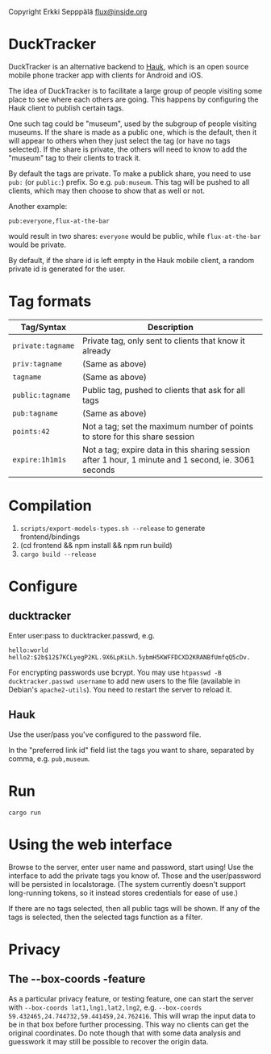 Copyright Erkki Sepppälä <flux@inside.org>

# DuckTracker

DuckTracker is an alternative backend to
[Hauk](https://github.com/bilde2910/Hauk), which is an open source
mobile phone tracker app with clients for Android and iOS.

The idea of DuckTracker is to facilitate a large group of people
visiting some place to see where each others are going. This happens
by configuring the Hauk client to publish certain tags.

One such tag could be "museum", used by the subgroup of people
visiting museums. If the share is made as a public one, which is the
default, then it will appear to others when they just select the tag
(or have no tags selected).  If the share is private, the others will
need to know to add the "museum" tag to their clients to track it.

By default the tags are private. To make a publick share, you need to
use `pub:` (or `public:`) prefix. So e.g. `pub:museum`. This tag will
be pushed to all clients, which may then choose to show that as well
or not.

Another example:

`pub:everyone,flux-at-the-bar`

would result in two shares: `everyone` would be public, while
`flux-at-the-bar` would be private.

By default, if the share id is left empty in the Hauk mobile client, a
random private id is generated for the user.

# Tag formats

| Tag/Syntax        | Description                                                                                          |
|-------------------|------------------------------------------------------------------------------------------------------|
| `private:tagname` | Private tag, only sent to clients that know it already                                               |
| `priv:tagname`    | (Same as above)                                                                                      |
| `tagname`         | (Same as above)                                                                                      |
| `public:tagname`  | Public tag, pushed to clients that ask for all tags                                                  |
| `pub:tagname`     | (Same as above)                                                                                      |
| `points:42`       | Not a tag; set the maximum number of points to store for this share session                          |
| `expire:1h1m1s`   | Not a tag; expire data in this sharing session after 1 hour, 1 minute and 1 second, ie. 3061 seconds |

# Compilation

1) `scripts/export-models-types.sh --release` to generate frontend/bindings
2) (cd frontend && npm install && npm run build)
3) `cargo build --release`

# Configure

## ducktracker
Enter user:pass to ducktracker.passwd, e.g.

```
hello:world
hello2:$2b$12$7KCLyegP2KL.9X6LpKiLh.5ybmH5KWFFDCXD2KRANBfUmfqQ5cDv.
```

For encrypting passwords use bcrypt. You may use `htpasswd -B
ducktracker.passwd username` to add new users to the file (available
in Debian's `apache2-utils`). You need to restart the server to reload
it.

## Hauk

Use the user/pass you've configured to the password file.

In the "preferred link id" field list the tags you want to share,
separated by comma, e.g. `pub,museum`.

# Run

`cargo run`

# Using the web interface

Browse to the server, enter user name and password, start using! Use
the interface to add the private tags you know of. Those and the
user/password will be persisted in localstorage. (The system currently
doesn't support long-running tokens, so it instead stores credentials
for ease of use.)

If there are no tags selected, then all public tags will be shown. If
any of the tags is selected, then the selected tags function as a
filter.

# Privacy

## The --box-coords -feature

As a particular privacy feature, or testing feature, one can start the
server with `--box-coords lat1,lng1,lat2,lng2`, e.g. `--box-coords
59.432465,24.744732,59.441459,24.762416`. This will wrap the input
data to be in that box before further processing. This way no clients
can get the original coordinates. Do note though that with some data
analysis and guesswork it may still be possible to recover the origin
data.
